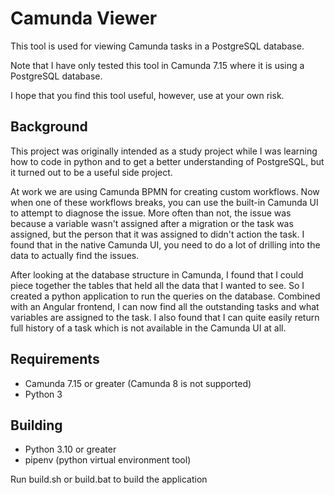 # Camunda Viewer

This tool is used for viewing Camunda tasks in a PostgreSQL database.

Note that I have only tested this tool in Camunda 7.15 where it is using a PostgreSQL database.

I hope that you find this tool useful, however, use at your own risk.

## Background

This project was originally intended as a study project while I was learning how to code in python and to get a better understanding of PostgreSQL, but it turned out to be a useful side project.

At work we are using Camunda BPMN for creating custom workflows. Now when one of these workflows breaks, you can use the built-in Camunda UI to attempt to diagnose the issue. More often than not, the issue was because a variable wasn't assigned after a migration or the task was assigned, but the person that it was assigned to didn't action the task. I found that in the native Camunda UI, you need to do a lot of drilling into the data to actually find the issues. 

After looking at the database structure in Camunda, I found that I could piece together the tables that held all the data that I wanted to see. So I created a python application to run the queries on the database. Combined with an Angular frontend, I can now find all the outstanding tasks and what variables are assigned to the task. I also found that I can quite easily return full history of a task which is not available in the Camunda UI at all.  

## Requirements

* Camunda 7.15 or greater (Camunda 8 is not supported)
* Python 3

## Building

* Python 3.10 or greater
* pipenv (python virtual environment tool)

Run build.sh or build.bat to build the application



